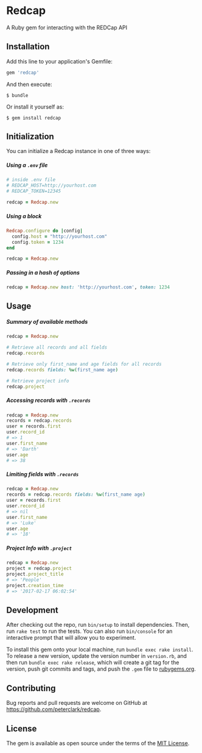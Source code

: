 # Redcap

A Ruby gem for interacting with the REDCap API

## Installation

Add this line to your application's Gemfile:

```ruby
gem 'redcap'
```

And then execute:

    $ bundle

Or install it yourself as:

    $ gem install redcap

## Initialization

You can initialize a Redcap instance in one of three ways:

##### Using a `.env` file

```ruby
# inside .env file
# REDCAP_HOST=http://yourhost.com
# REDCAP_TOKEN=12345

redcap = Redcap.new
```

##### Using a block

```ruby
Redcap.configure do |config|
  config.host = "http://yourhost.com"
  config.token = 1234
end

redcap = Redcap.new
```

##### Passing in a hash of options

```ruby
redcap = Redcap.new host: 'http://yourhost.com', token: 1234
```

## Usage

##### Summary of available methods
```ruby
redcap = Redcap.new

# Retrieve all records and all fields
redcap.records

# Retrieve only first_name and age fields for all records
redcap.records fields: %w(first_name age)

# Retrieve project info
redcap.project

```

##### Accessing records with `.records`
```ruby
redcap = Redcap.new
records = redcap.records
user = records.first
user.record_id
# => 1
user.first_name
# => 'Darth'
user.age
# => 38
```

##### Limiting fields with `.records`
```ruby
redcap = Redcap.new
records = redcap.records fields: %w(first_name age)
user = records.first
user.record_id
# => nil
user.first_name
# => 'Luke'
user.age
# => '18'
```

##### Project Info with `.project`
```ruby
redcap = Redcap.new
project = redcap.project
project.project_title
# => 'People'
project.creation_time
# => '2017-02-17 06:02:54'
```


## Development

After checking out the repo, run `bin/setup` to install dependencies. Then, run `rake test` to run the tests. You can also run `bin/console` for an interactive prompt that will allow you to experiment.

To install this gem onto your local machine, run `bundle exec rake install`. To release a new version, update the version number in `version.rb`, and then run `bundle exec rake release`, which will create a git tag for the version, push git commits and tags, and push the `.gem` file to [rubygems.org](https://rubygems.org).

## Contributing

Bug reports and pull requests are welcome on GitHub at https://github.com/peterclark/redcap.


## License

The gem is available as open source under the terms of the [MIT License](http://opensource.org/licenses/MIT).
